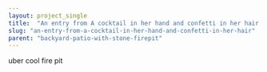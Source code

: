 ```yaml
---
layout: project_single
title:  "An entry from A cocktail in her hand and confetti in her hair."
slug: "an-entry-from-a-cocktail-in-her-hand-and-confetti-in-her-hair"
parent: "backyard-patio-with-stone-firepit"
---
```

uber cool fire pit